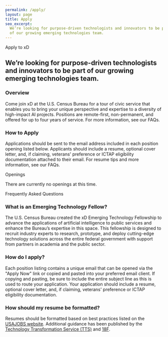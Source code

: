 ```yaml
---
permalink: /apply/
layout: page
title: Apply
seo_excerpt:
  We’re looking for purpose-driven technologists and innovators to be part
  of our growing emerging technologies team.
---
```

<section class="apply-overview">
  <div class="grid-container">
    <div class="section-breadcrumb">Apply to xD</div>
    <h2>
      We’re looking for purpose-driven technologists and innovators to be part
      of our growing emerging technologies team.
    </h2>
    <div class="grid-row grid-gap-lg">
      <div class="tablet:grid-col-6">
        <h3>Overview</h3>
        <p>
          Come join xD at the U.S. Census Bureau for a tour of civic service that enables you to bring
          your unique perspective and expertise to a diversity of high-impact AI 
          projects. Positions are remote-first, non-permanent, and offered for
          up to four years of service. For more information, see our FAQs.
        </p>
      </div>
      <div class="tablet:grid-col-6">
        <h3>How to Apply</h3>
        <p>
          Applications should be sent to the email address included in each position
          opening listed below. Applicants should include a resume, optional cover
          letter, and, if claiming, veterans' preference or ICTAP eligibility 
          documentation attached to their email. For resume tips and more
          information, see our FAQs.
        </p>
      </div>
    </div>
  </div>
</section>
<section class="apply-openings">
  <div class="grid-container">
    <div class="section-breadcrumb">Openings</div>
    <div class="grid-row">
      <p>There are currently no openings at this time.
    </div>
  </div>
</section>

<section class="apply-overview">
  <div class="grid-container">
    <div class="section-breadcrumb">Frequently Asked Questions</div>
    <div class="grid-row">
      <div class="grid-col-12">
        <div class="faq">
          <h3>What is an Emerging Technology Fellow?</h3>
          <p>
            The U.S. Census Bureau created the xD Emerging Technology
            Fellowship to advance the applications of artificial intelligence to public
            services and enhance the Bureau’s expertise in this space. This
            fellowship is designed to recruit industry experts to research,
            prototype, and deploy cutting-edge technology solutions
            across the entire federal government with support from partners in
            academia and the public sector.
          </p>
        </div>
        <div class="faq">
          <h3>How do I apply?</h3>
          <p>
            Each position listing contains a unique email that can be opened via 
            the "Apply Now" link or copied and pasted into your preferred email
            client. If copying and pasting, be sure to include the entire subject
            line as this is used to route your application.
            Your application should include a resume, optional cover
            letter, and, if claiming, veterans' preference or ICTAP eligibility
            documentation.
          </p>
        </div>
        <div class="faq">
          <h3>How should my resume be formatted?</h3>
          <p>
            Resumes should be formatted based on best practices listed on the<a class="usa-link" href="https://www.usajobs.gov/Help/faq/application/documents/resume/what-to-include/" target="_blank"> USAJOBS website</a>. Additional guidance has been published by the <a class="usa-link" href="https://join.tts.gsa.gov/resume/" target="_blank">Technology Transformation Service (TTS)</a> and <a class="usa-link" href="https://handbook.18f.gov/resume/" target="_blank">18F</a>.
          </p>
        </div>
      </div>
    </div>
  </div>
</section>